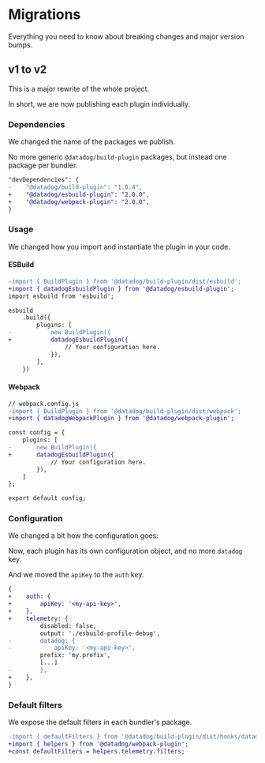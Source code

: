 # Migrations

Everything you need to know about breaking changes and major version bumps.

## v1 to v2

This is a major rewrite of the whole project.

In short, we are now publishing each plugin individually.

### Dependencies

We changed the name of the packages we publish.

No more generic `@datadog/build-plugin` packages, but instead one package per bundler.

```diff
"devDependencies": {
-    "@datadog/build-plugin": "1.0.4",
+    "@datadog/esbuild-plugin": "2.0.0",
+    "@datadog/webpack-plugin": "2.0.0",
}
```

### Usage

We changed how you import and instantiate the plugin in your code.

#### ESBuild

```diff
-import { BuildPlugin } from '@datadog/build-plugin/dist/esbuild';
+import { datadogEsbuildPlugin } from '@datadog/esbuild-plugin';
import esbuild from 'esbuild';

esbuild
    .build({
        plugins: [
-           new BuildPlugin({
+           datadogEsbuildPlugin({
                // Your configuration here.
            }),
        ],
    })

```

#### Webpack

```diff
// webpack.config.js
-import { BuildPlugin } from '@datadog/build-plugin/dist/webpack';
+import { datadogWebpackPlugin } from '@datadog/webpack-plugin';

const config = {
    plugins: [
-       new BuildPlugin({
+       datadogEsbuildPlugin({
            // Your configuration here.
        }),
    ]
};

export default config;

```

### Configuration

We changed a bit how the configuration goes:

Now, each plugin has its own configuration object, and no more `datadog` key.

And we moved the `apiKey` to the `auth` key.

```diff
{
+    auth: {
+        apiKey: '<my-api-key>',
+    },
+    telemetry: {
         disabled: false,
         output: './esbuild-profile-debug',
-        datadog: {
-            apiKey: '<my-api-key>',
         prefix: 'my.prefix',
         [...]
-        },
+    },
}
```

### Default filters

We expose the default filters in each bundler's package.

```diff
-import { defaultFilters } from '@datadog/build-plugin/dist/hooks/datadog/helpers';
+import { helpers } from '@datadog/webpack-plugin';
+const defaultFilters = helpers.telemetry.filters;

```

